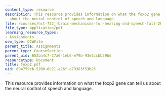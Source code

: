 ```yaml
---
content_type: resource
description: This resource provides information on what the foxp2 gene can tell us
  about the neural control of speech and language.
file: /courses/hst-722j-brain-mechanisms-for-hearing-and-speech-fall-2005/894759cb52006c21a26fe73383f53b25_foxp2.pdf
file_type: application/pdf
learning_resource_types:
- Assignments
ocw_type: OCWFile
parent_title: Assignments
parent_type: CourseSection
parent_uid: 652ba4c7-27a6-1eb6-e79b-93e3ccbb39bd
resourcetype: Document
title: foxp2.pdf
uid: 894759cb-5200-6c21-a26f-e73383f53b25
---
```

This resource provides information on what the foxp2 gene can tell us about the neural control of speech and language.

